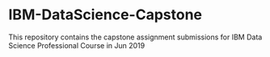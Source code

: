 # IBM-DataScience-Capstone
This repository contains the capstone assignment submissions for IBM Data Science Professional Course in Jun 2019
